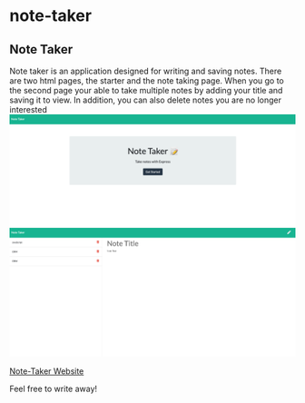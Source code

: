 # note-taker

## Note Taker

Note taker is an application designed for writing and saving notes. There are two html pages, the starter and the note taking page. When you go to the second page your able to take multiple notes by adding your title and saving it to view. In addition, you can also delete notes you are no longer interested 
![example of HTML browser](./images/note_taker.png)
![example of HTML browser](./images/note_taker2.png)

[Note-Taker Website](https://guarded-plains-25331.herokuapp.com)

Feel free to write away!